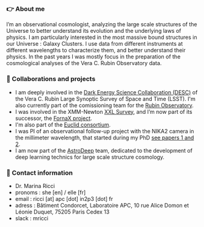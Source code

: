 ### 👉 About me

I’m an observational cosmologist, analyzing the large scale structures of the Universe to better understand its evolution and the underlying laws of physics. I am particularly interested in the most massive bound structures in our Universe : Galaxy Clusters. I use data from different instruments at different wavelengths to characterize them, and better understand their physics. In the past years I was mostly focus in the preparation of the cosmological analyses of the Vera C. Rubin Observatory data.

###  🔭 Collaborations and projects
- I am deeply involved in the [Dark Energy Science Collaboration (DESC)](https://lsstdesc.org/) of the Vera C. Rubin Large Synoptic Survey of Space and Time (LSST). I'm also currently part of the comissioning team for the [Rubin Observatory](https://rubinobservatory.org/). 
- I was involved in the XMM-Newton [XXL Survey](https://irfu.cea.fr/en/Phocea/Vie_des_labos/Ast/ast_technique.php?id_ast=3015), and I’m now part of its successor, the [FornaX project](https://fornax.cosmostat.org/presentation/scientific-goals/).
- I'm also part of the [Euclid consortium](https://www.euclid-ec.org/).
- I was PI of an observational follow-up project with the NIKA2 camera in the millimeter wavelength, that started during my PhD [see papers 1 ](https://arxiv.org/abs/2004.07866)[and 2](https://arxiv.org/abs/2310.05819). 
- I am now part of the [AstroDeep](https://astrodeep.net/) team, dedicated to the development of deep learning technics for large scale structure cosmology. 

### 💬 Contact information
- Dr. Marina Ricci
- pronoms : she [en] / elle [fr]
- email : ricci [at] apc [dot] in2p3 [dot] fr
- adress : Bâtiment Condorcet, Laboratoire APC, 10 rue Alice Domon et Léonie Duquet, 75205 Paris Cedex 13
- slack : mricci


<!--
**marina-ricci/marina-ricci** is a ✨ _special_ ✨ repository because its `README.md` (this file) appears on your GitHub profile.

Here are some ideas to get you started:

- 🔭 I’m currently working on ...
- 🌱 I’m currently learning ...
- 👯 I’m looking to collaborate on ...
- 🤔 I’m looking for help with ...
- 💬 Ask me about ...
- 📫 How to reach me: ...
- 😄 Pronouns: ...
- ⚡ Fun fact: ...
-->

